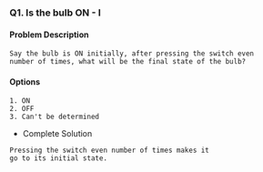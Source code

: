 ### Q1. Is the bulb ON - I
#### Problem Description
```text
Say the bulb is ON initially, after pressing the switch even 
number of times, what will be the final state of the bulb?
```
#### Options
```text
1. ON
2. OFF
3. Can't be determined
```

* Complete Solution
```text
Pressing the switch even number of times makes it 
go to its initial state.
```
